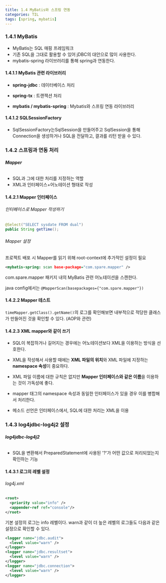 ```yaml
---
title: 1.4 MyBatis와 스프링 연동
categories: TIL
tags: [spring, mybatis]
---
```


### 1.4.1 MyBatis

* MyBatis는 SQL 매핑 프레임워크
* 기존 SQL을 그대로 활용할 수 있어 jDBC의 대안으로 많이 사용한다.
* mybatis-spring 라이브러리를 통해 spring과 연동한다.



#### **1.4.1.1 MyBatis 관련 라이브러리**

* **spring-jdbc**  : 데이터베이스 처리

* **spring-tx** : 트랜잭션 처리
* **mybatis / mybatis-spring**  : Mybatis와 스프링 연동 라이브러리



#### 1.4.1.2 SQLSessionFactory

* SqlSessionFactory는SqlSession을 만들어주고 SqlSession을 통해 Connection을 생성하거나 SQL을 전달하고, 결과를 리턴 받을 수 있다.



### 1.4.2 스프링과 연동 처리

###### **Mapper** 

* SQL과 그에 대한 처리를 지정하는 역할
* XML과 인터페이스+어노테이션 형태로 작성



#### 1.4.2.1 Mapper 인터페이스

###### 인터페이스로 Mapper 작성하기

```java
@Select("SELECT sysdate FROM dual")
public String getTime();
```

###### Mapper 설정

프로젝트 배포 시 Mapper를 읽기 위해 root-context에 추가적인 설정이 필요

```xml
<mybatis-spring: scan base-package="com.spare.mapper" />
```

com.spare.mapper 패키지 내의 MyBatis 관련 어노테이션을 스캔한다.

java config에서는 ```@MapperScan(basepackages={"com.spare.mapper"})``` 





#### 1.4.2.2 Mapper 테스트

```timeMapper.getClass().getName()```의 로그를 확인해보면 내부적으로 적당한 클래스가 만들어진 것을 확인할 수 있다. (AOP와 관련)



#### 1.4.2.3 XML mapper와 같이 쓰기

* SQL이 복잡하거나 길어지는 경우에는 어노테이션보다 XML을 이용하는 방식을 선호한다.

* XML을 작성해서 사용할 때에는 **XML 파일의 위치**와 XML 파일에 지정하는 **namespace 속성**이 중요하다.
* XML 파일 이름에 대한 규칙은 없지만 **Mapper 인터페이스와 같은 이름**을 이용하는 것이 가독성에 좋다.
* mapper 태그의 namespace 속성과 동일한 인터페이스가 있을 경우 이를 병합해서 처리한다.
* 메소드 선언은 인터페이스에서, SQL에 대한 처리는 XML을 이용



### 1.4.3 log4jdbc-log4j2 설정

###### **log4jdbc-log4j2**

* SQL을 변환해서 PreparedStatement에 사용된 '?'가 어떤 값으로 처리되었는지 확인하는 기능



#### 1.4.3.1 로그의 레벨 설정

###### log4j.xml

```xml
<root>
  <priority value="info" />
  <appender-ref ref="console"/>
</root>
```

기본 설정의 로그는 info 레벨이다. warn과 같이 더 높은 레벨의 로그들도 다음과 같은 설정으로 확인할 수 있다.

```xml
<logger name="jdbc.audit">
  <level value="warn" />
</logger>
<logger name="jdbc.resultset">
  <level value="warn" />
</logger>
<logger name="jdbc.connection">
  <level value="warn" />
</logger>
```



